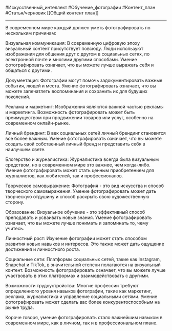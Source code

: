 #Искусственный_интеллект #Обучение_фотографии #Контент_план #Статья/черновик 
[[Общий контент план]]
___________

В современном мире каждый должен уметь фотографировать по нескольким причинам:

Визуальная коммуникация: В современную цифровую эпоху визуальный контент присутствует повсюду. Люди используют изображения для общения друг с другом в социальных сетях, по электронной почте и многими другими способами. Умение фотографировать означает, что вы можете лучше выражать себя и общаться с другими.

Документация: Фотографии могут помочь задокументировать важные события, людей и места. Умение фотографировать означает, что вы можете запечатлеть воспоминания и сохранить их для будущих поколений.

Реклама и маркетинг: Изображения являются важной частью рекламы и маркетинга. Возможность фотографировать может быть преимуществом при продвижении товаров или услуг, особенно на современном онлайн-рынке.

Личный брендинг: В век социальных сетей личный брендинг становится все более важным. Умение фотографировать означает, что вы можете создать свой собственный личный бренд и представить себя в наилучшем свете.

Блогерство и журналистика: Журналистика всегда была визуальным средством, но в современном мире это важнее, чем когда-либо. Умение фотографировать может стать ценным приобретением для журналистов, как любителей, так и профессионалов.

Творческое самовыражение: Фотография - это вид искусства и способ творческого самовыражения. Умение фотографировать может дать творческую отдушину и способ раскрыть свою художественную сторону.

Образование: Визуальное обучение - это эффективный способ преподавать и усваивать новые знания. Умение фотографировать означает, что вы можете лучше понимать и запоминать то, чему учитесь.

Личностный рост: Изучение фотографии может стать способом развития новых навыков и интересов. Это также может дать ощущение достижения и личностного роста.

Социальные сети: Платформы социальных сетей, такие как Instagram, Snapchat и TikTok, в значительной степени полагаются на визуальный контент. Возможность фотографировать означает, что вы можете лучше участвовать в этих платформах и взаимодействовать с другими.

Возможности трудоустройства: Многие профессии требуют определенного уровня навыков фотографии, такие как маркетинг, реклама, журналистика и управление социальными сетями. Умение фотографировать может сделать вас более конкурентоспособным на рынке труда.

Короче говоря, умение фотографировать стало важнейшим навыком в современном мире, как в личном, так и в профессиональном плане.